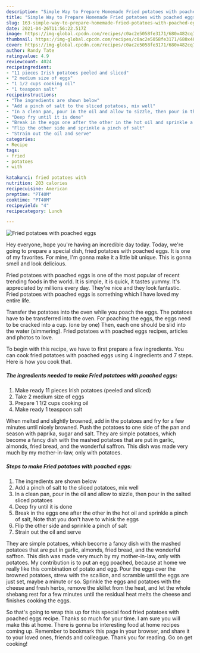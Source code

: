 ```yaml
---
description: "Simple Way to Prepare Homemade Fried potatoes with poached eggs"
title: "Simple Way to Prepare Homemade Fried potatoes with poached eggs"
slug: 163-simple-way-to-prepare-homemade-fried-potatoes-with-poached-eggs
date: 2021-04-26T11:56:22.517Z
image: https://img-global.cpcdn.com/recipes/c0ac2e5058fe3171/680x482cq70/fried-potatoes-with-poached-eggs-recipe-main-photo.jpg
thumbnail: https://img-global.cpcdn.com/recipes/c0ac2e5058fe3171/680x482cq70/fried-potatoes-with-poached-eggs-recipe-main-photo.jpg
cover: https://img-global.cpcdn.com/recipes/c0ac2e5058fe3171/680x482cq70/fried-potatoes-with-poached-eggs-recipe-main-photo.jpg
author: Randy Tate
ratingvalue: 4.9
reviewcount: 4024
recipeingredient:
- "11 pieces Irish potatoes peeled and sliced"
- "2 medium size of eggs"
- "1 1/2 cups cooking oil"
- "1 teaspoon salt"
recipeinstructions:
- "The ingredients are shown below"
- "Add a pinch of salt to the sliced potatoes, mix well"
- "In a clean pan, pour in the oil and allow to sizzle, then pour in the salted sliced potatoes"
- "Deep fry until it is done"
- "Break in the eggs one after the other in the hot oil and sprinkle a pinch of salt, Note that you don&#39;t have to whisk the eggs"
- "Flip the other side and sprinkle a pinch of salt"
- "Strain out the oil and serve"
categories:
- Recipe
tags:
- fried
- potatoes
- with

katakunci: fried potatoes with 
nutrition: 203 calories
recipecuisine: American
preptime: "PT40M"
cooktime: "PT40M"
recipeyield: "4"
recipecategory: Lunch

---
```



![Fried potatoes with poached eggs](https://img-global.cpcdn.com/recipes/c0ac2e5058fe3171/680x482cq70/fried-potatoes-with-poached-eggs-recipe-main-photo.jpg)

Hey everyone, hope you're having an incredible day today. Today, we're going to prepare a special dish, fried potatoes with poached eggs. It is one of my favorites. For mine, I'm gonna make it a little bit unique. This is gonna smell and look delicious.

Fried potatoes with poached eggs is one of the most popular of recent trending foods in the world. It is simple, it is quick, it tastes yummy. It's appreciated by millions every day. They're nice and they look fantastic. Fried potatoes with poached eggs is something which I have loved my entire life.

Transfer the potatoes into the oven while you poach the eggs. The potatoes have to be transferred into the oven. For poaching the eggs, the eggs need to be cracked into a cup. (one by one) Then, each one should be slid into the water (simmering). Fried potatoes with poached eggs recipes, articles and photos to love.


To begin with this recipe, we have to first prepare a few ingredients. You can cook fried potatoes with poached eggs using 4 ingredients and 7 steps. Here is how you cook that.

<!--inarticleads1-->

##### The ingredients needed to make Fried potatoes with poached eggs:

1. Make ready 11 pieces Irish potatoes (peeled and sliced)
1. Take 2 medium size of eggs
1. Prepare 1 1/2 cups cooking oil
1. Make ready 1 teaspoon salt


When melted and slightly browned, add in the potatoes and fry for a few minutes until nicely browned. Push the potatoes to one side of the pan and season with paprika, sugar and salt. They are simple potatoes, which become a fancy dish with the mashed potatoes that are put in garlic, almonds, fried bread, and the wonderful saffron. This dish was made very much by my mother-in-law, only with potatoes. 

<!--inarticleads2-->

##### Steps to make Fried potatoes with poached eggs:

1. The ingredients are shown below
1. Add a pinch of salt to the sliced potatoes, mix well
1. In a clean pan, pour in the oil and allow to sizzle, then pour in the salted sliced potatoes
1. Deep fry until it is done
1. Break in the eggs one after the other in the hot oil and sprinkle a pinch of salt, Note that you don&#39;t have to whisk the eggs
1. Flip the other side and sprinkle a pinch of salt
1. Strain out the oil and serve


They are simple potatoes, which become a fancy dish with the mashed potatoes that are put in garlic, almonds, fried bread, and the wonderful saffron. This dish was made very much by my mother-in-law, only with potatoes. My contribution is to put an egg poached, because at home we really like this combination of potato and egg. Pour the eggs over the browned potatoes, strew with the scallion, and scramble until the eggs are just set, maybe a minute or so. Sprinkle the eggs and potatoes with the cheese and fresh herbs, remove the skillet from the heat, and let the whole shebang rest for a few minutes until the residual heat melts the cheese and finishes cooking the eggs. 

So that's going to wrap this up for this special food fried potatoes with poached eggs recipe. Thanks so much for your time. I am sure you will make this at home. There is gonna be interesting food at home recipes coming up. Remember to bookmark this page in your browser, and share it to your loved ones, friends and colleague. Thank you for reading. Go on get cooking!
